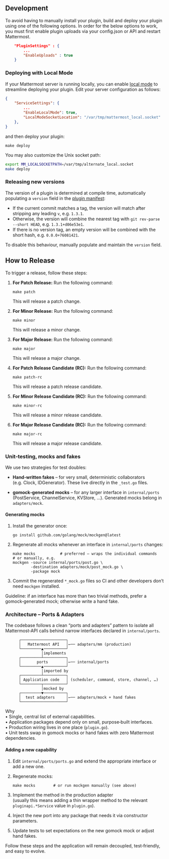 ## Development

To avoid having to manually install your plugin, build and deploy your plugin using one of the following options. In order for the below options to work, you must first enable plugin uploads via your config.json or API and restart Mattermost.

```json
    "PluginSettings" : {
        ...
        "EnableUploads" : true
    }
```

### Deploying with Local Mode

If your Mattermost server is running locally, you can enable [local mode](https://docs.mattermost.com/administration/mmctl-cli-tool.html#local-mode) to streamline deploying your plugin. Edit your server configuration as follows:

```json
{
    "ServiceSettings": {
        ...
        "EnableLocalMode": true,
        "LocalModeSocketLocation": "/var/tmp/mattermost_local.socket"
    },
}
```

and then deploy your plugin:
```
make deploy
```

You may also customize the Unix socket path:
```bash
export MM_LOCALSOCKETPATH=/var/tmp/alternate_local.socket
make deploy
```

### Releasing new versions

The version of a plugin is determined at compile time, automatically populating a `version` field in the [plugin manifest](plugin.json):
* If the current commit matches a tag, the version will match after stripping any leading `v`, e.g. `1.3.1`.
* Otherwise, the version will combine the nearest tag with `git rev-parse --short HEAD`, e.g. `1.3.1+d06e53e1`.
* If there is no version tag, an empty version will be combined with the short hash, e.g. `0.0.0+76081421`.

To disable this behaviour, manually populate and maintain the `version` field.

## How to Release

To trigger a release, follow these steps:

1. **For Patch Release:** Run the following command:
    ```
    make patch
    ```
   This will release a patch change.

2. **For Minor Release:** Run the following command:
    ```
    make minor
    ```
   This will release a minor change.

3. **For Major Release:** Run the following command:
    ```
    make major
    ```
   This will release a major change.

4. **For Patch Release Candidate (RC):** Run the following command:
    ```
    make patch-rc
    ```
   This will release a patch release candidate.

5. **For Minor Release Candidate (RC):** Run the following command:
    ```
    make minor-rc
    ```
   This will release a minor release candidate.

6. **For Major Release Candidate (RC):** Run the following command:
    ```
    make major-rc
    ```
   This will release a major release candidate.

### Unit‑testing, mocks and fakes

We use two strategies for test doubles:

* **Hand‑written fakes** – for very small, deterministic collaborators  
  (e.g. Clock, IDGenerator). These live directly in the `_test.go` files.

* **gomock‑generated mocks** – for any larger interface in
  `internal/ports` (PostService, ChannelService, KVStore, …). Generated
  mocks belong in `adapters/mock`.

#### Generating mocks

1. Install the generator once:

       go install github.com/golang/mock/mockgen@latest

2. Regenerate all mocks whenever an interface in `internal/ports`
   changes:

       make mocks           # preferred – wraps the individual commands
       # or manually, e.g.
       mockgen -source internal/ports/post.go \
               -destination adapters/mock/post_mock.go \
               -package mock

3. Commit the regenerated `*_mock.go` files so CI and other developers
   don’t need `mockgen` installed.

Guideline: if an interface has more than two trivial methods, prefer a
gomock‑generated mock; otherwise write a hand fake.

### Architecture – Ports & Adapters

The codebase follows a clean “ports and adapters” pattern to isolate all
Mattermost‑API calls behind narrow interfaces declared in
`internal/ports`.

          ┌────────────────────┐
          │   Mattermost API   │←── adapters/mm (production)
          └─────────▲──────────┘
                    │implements
          ┌─────────┴──────────┐
          │       ports        │←── internal/ports
          └─────────▲──────────┘
                    │imported by
          ┌─────────┴──────────┐
          │ Application code   │ (scheduler, command, store, channel, …)
          └─────────┬──────────┘
                    │mocked by
          ┌─────────▼──────────┐
          │  test adapters     │←── adapters/mock + hand fakes
          └────────────────────┘

Why  
• Single, central list of external capabilities.  
• Application packages depend only on small, purpose‑built interfaces.  
• Production wiring lives in one place (`plugin.go`).  
• Unit tests swap in gomock mocks or hand fakes with zero Mattermost
  dependencies.

#### Adding a new capability

1. Edit `internal/ports/ports.go` and extend the appropriate interface
   or add a new one.

2. Regenerate mocks:

       make mocks        # or run mockgen manually (see above)

3. Implement the method in the production adapter  
   (usually this means adding a thin wrapper method to the relevant
   `pluginapi.*Service` value in `plugin.go`).

4. Inject the new port into any package that needs it via constructor
   parameters.

5. Update tests to set expectations on the new gomock mock or adjust
   hand fakes.

Follow these steps and the application will remain decoupled,
test‑friendly, and easy to evolve.
